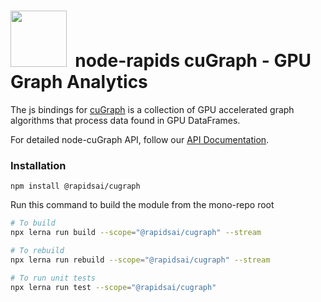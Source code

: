 # <div align="left"><img src="https://rapids.ai/assets/images/rapids_logo.png" width="90px"/>&nbsp; node-rapids cuGraph - GPU Graph Analytics

The js bindings for [cuGraph](https://github.com/rapidsai/cugraph) is a collection of GPU accelerated graph algorithms that process data found in GPU DataFrames.

For detailed node-cuGraph API, follow our [API Documentation](https://rapidsai.github.io/node-rapids/modules/cugraph_src.html).

### Installation

`npm install @rapidsai/cugraph`

Run this command to build the module from the mono-repo root

```bash
# To build
npx lerna run build --scope="@rapidsai/cugraph" --stream

# To rebuild
npx lerna run rebuild --scope="@rapidsai/cugraph" --stream

# To run unit tests
npx lerna run test --scope="@rapidsai/cugraph"
```
